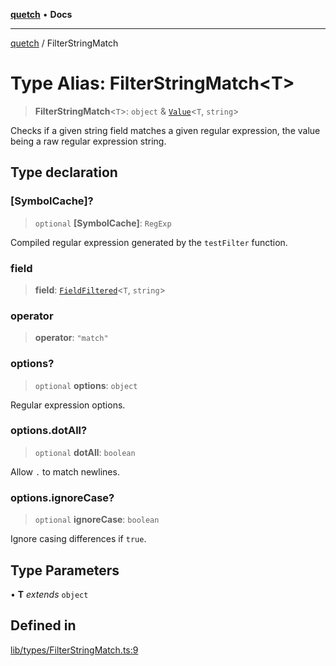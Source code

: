 [**quetch**](../README.md) • **Docs**

***

[quetch](../README.md) / FilterStringMatch

# Type Alias: FilterStringMatch\<T\>

> **FilterStringMatch**\<`T`\>: `object` & [`Value`](Value.md)\<`T`, `string`\>

Checks if a given string field matches a given regular expression, the value being a raw regular expression string.

## Type declaration

### \[SymbolCache\]?

> `optional` **\[SymbolCache\]**: `RegExp`

Compiled regular expression generated by the `testFilter` function.

### field

> **field**: [`FieldFiltered`](FieldFiltered.md)\<`T`, `string`\>

### operator

> **operator**: `"match"`

### options?

> `optional` **options**: `object`

Regular expression options.

### options.dotAll?

> `optional` **dotAll**: `boolean`

Allow `.` to match newlines.

### options.ignoreCase?

> `optional` **ignoreCase**: `boolean`

Ignore casing differences if `true`.

## Type Parameters

• **T** *extends* `object`

## Defined in

[lib/types/FilterStringMatch.ts:9](https://github.com/nevoland/quetch/blob/4c3c4d08a348f3317d0dfdffa7516132c18306c7/lib/types/FilterStringMatch.ts#L9)
